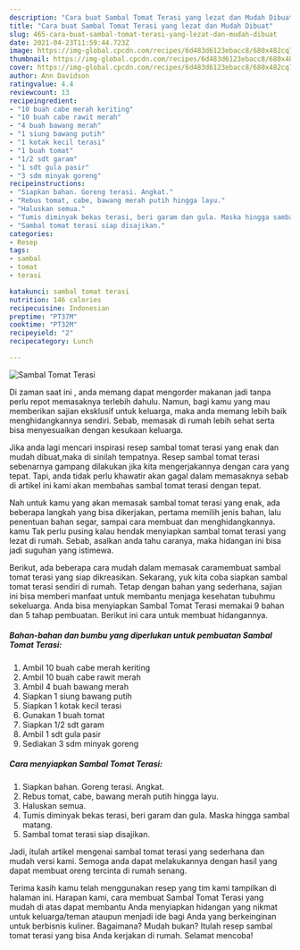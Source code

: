 ```yaml
---
description: "Cara buat Sambal Tomat Terasi yang lezat dan Mudah Dibuat"
title: "Cara buat Sambal Tomat Terasi yang lezat dan Mudah Dibuat"
slug: 465-cara-buat-sambal-tomat-terasi-yang-lezat-dan-mudah-dibuat
date: 2021-04-23T11:59:44.723Z
image: https://img-global.cpcdn.com/recipes/6d483d6123ebacc8/680x482cq70/sambal-tomat-terasi-foto-resep-utama.jpg
thumbnail: https://img-global.cpcdn.com/recipes/6d483d6123ebacc8/680x482cq70/sambal-tomat-terasi-foto-resep-utama.jpg
cover: https://img-global.cpcdn.com/recipes/6d483d6123ebacc8/680x482cq70/sambal-tomat-terasi-foto-resep-utama.jpg
author: Ann Davidson
ratingvalue: 4.4
reviewcount: 13
recipeingredient:
- "10 buah cabe merah keriting"
- "10 buah cabe rawit merah"
- "4 buah bawang merah"
- "1 siung bawang putih"
- "1 kotak kecil terasi"
- "1 buah tomat"
- "1/2 sdt garam"
- "1 sdt gula pasir"
- "3 sdm minyak goreng"
recipeinstructions:
- "Siapkan bahan. Goreng terasi. Angkat."
- "Rebus tomat, cabe, bawang merah putih hingga layu."
- "Haluskan semua."
- "Tumis diminyak bekas terasi, beri garam dan gula. Maska hingga sambal matang."
- "Sambal tomat terasi siap disajikan."
categories:
- Resep
tags:
- sambal
- tomat
- terasi

katakunci: sambal tomat terasi 
nutrition: 146 calories
recipecuisine: Indonesian
preptime: "PT37M"
cooktime: "PT32M"
recipeyield: "2"
recipecategory: Lunch

---
```



![Sambal Tomat Terasi](https://img-global.cpcdn.com/recipes/6d483d6123ebacc8/680x482cq70/sambal-tomat-terasi-foto-resep-utama.jpg)

Di zaman  saat ini , anda memang dapat mengorder makanan jadi tanpa perlu repot memasaknya terlebih dahulu. Namun, bagi kamu yang mau memberikan sajian eksklusif untuk keluarga, maka anda memang lebih baik menghidangkannya sendiri. Sebab, memasak di rumah lebih sehat serta bisa menyesuaikan dengan kesukaan keluarga.

Jika anda lagi mencari inspirasi resep sambal tomat terasi yang enak dan mudah dibuat,maka di sinilah tempatnya. Resep sambal tomat terasi  sebenarnya gampang dilakukan jika kita mengerjakannya dengan cara yang tepat. Tapi, anda tidak perlu khawatir akan gagal dalam memasaknya 
sebab di artikel ini kami akan membahas sambal tomat terasi dengan tepat.  



Nah untuk kamu yang akan memasak sambal tomat terasi yang enak, ada beberapa langkah yang bisa dikerjakan, pertama memilih jenis bahan, lalu penentuan bahan segar, sampai cara membuat dan menghidangkannya. kamu Tak perlu pusing kalau hendak menyiapkan sambal tomat terasi yang lezat di rumah. Sebab, asalkan anda  tahu caranya, maka hidangan ini bisa jadi suguhan yang istimewa.

Berikut, ada beberapa cara mudah dalam memasak caramembuat sambal tomat terasi yang siap dikreasikan. Sekarang, yuk kita coba siapkan sambal tomat terasi sendiri di rumah. Tetap dengan bahan yang sederhana, sajian ini bisa memberi manfaat untuk membantu menjaga kesehatan tubuhmu sekeluarga. Anda bisa menyiapkan Sambal Tomat Terasi memakai 9 bahan dan 5 tahap pembuatan. Berikut ini cara untuk membuat hidangannya.

<!--inarticleads1-->

##### Bahan-bahan dan bumbu yang diperlukan untuk pembuatan Sambal Tomat Terasi:

1. Ambil 10 buah cabe merah keriting
1. Ambil 10 buah cabe rawit merah
1. Ambil 4 buah bawang merah
1. Siapkan 1 siung bawang putih
1. Siapkan 1 kotak kecil terasi
1. Gunakan 1 buah tomat
1. Siapkan 1/2 sdt garam
1. Ambil 1 sdt gula pasir
1. Sediakan 3 sdm minyak goreng




<!--inarticleads2-->

##### Cara menyiapkan Sambal Tomat Terasi:

1. Siapkan bahan. Goreng terasi. Angkat.
1. Rebus tomat, cabe, bawang merah putih hingga layu.
1. Haluskan semua.
1. Tumis diminyak bekas terasi, beri garam dan gula. Maska hingga sambal matang.
1. Sambal tomat terasi siap disajikan.




Jadi, itulah artikel mengenai  sambal tomat terasi  yang sederhana dan mudah versi kami. Semoga anda dapat melakukannya dengan hasil yang dapat membuat oreng tercinta di rumah senang. 

Terima kasih kamu telah menggunakan resep yang tim kami tampilkan di halaman ini. Harapan kami, cara membuat  Sambal Tomat Terasi yang mudah di atas dapat membantu Anda menyiapkan hidangan yang nikmat untuk keluarga/teman ataupun menjadi ide bagi Anda yang berkeinginan untuk berbisnis kuliner. Bagaimana? Mudah bukan? Itulah resep sambal tomat terasi yang bisa Anda kerjakan di rumah. Selamat mencoba!


